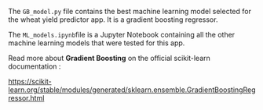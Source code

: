 The ```GB_model.py``` file contains the best machine learning model selected for the wheat yield predictor app. It is a gradient boosting regressor.

The ```ML_models.ipynb```file is a Jupyter Notebook containing all the other machine learning models that were tested for this app.

Read more about **Gradient Boosting** on the official scikit-learn documentation : 

https://scikit-learn.org/stable/modules/generated/sklearn.ensemble.GradientBoostingRegressor.html
